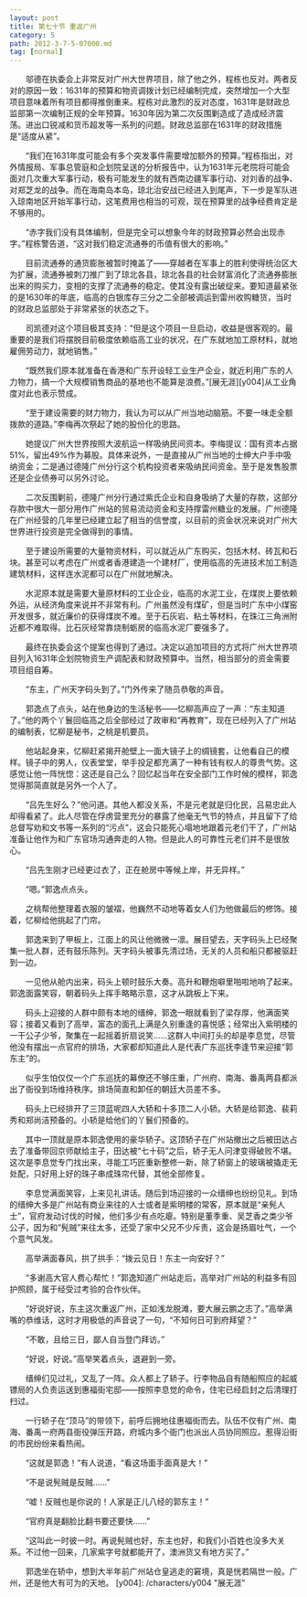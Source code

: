 ```yaml
---
layout: post
title: 第七十节 重返广州
category: 5
path: 2012-3-7-5-07000.md
tag: [normal]
---
```


　　邬德在执委会上非常反对广州大世界项目，除了他之外，程栋也反对。两者反对的原因一致：1631年的预算和物资调拨计划已经编制完成，突然增加一个大型项目意味着所有项目都得推倒重来。程栋对此激烈的反对态度，1631年是财政总监部第一次编制正规的全年预算。1630年因为第二次反围剿造成了造成经济震荡。进出口锐减和货币超发等一系列的问题。财政总监部在1631年的财政措施是“适度从紧”。

　　“我们在1631年度可能会有多个突发事件需要增加额外的预算。”程栋指出，对外情报局、军事总管庭和企划院呈送的分析报告中，认为1631年元老院将可能会面对几次重大军事行动，极有可能发生的就有西南边疆军事行动、对刘香的战争、对郑芝龙的战争。而在海南岛本岛，琼北治安战已经进入到尾声，下一步是军队进入琼南地区开始军事行动，这笔费用也相当的可观，现在预算里的战争经费肯定是不够用的。

　　“赤字我们没有具体编制，但是完全可以想象今年的财政预算必然会出现赤字。”程栋警告道，“这对我们稳定流通券的币值有很大的影响。”

　　目前流通券的通货膨胀被暂时掩盖了——穿越者在军事上的胜利使得统治区大为扩展，流通券被刺刀推广到了琼北各县，琼北各县的社会财富消化了流通券膨胀出来的购买力，变相的支撑了流通券的稳定。使其没有露出破绽来。要知道最紧张的是1630年的年底，临高的白银库存三分之二全部被调运到雷州收购糖货，当时的财政总监部处于非常紧张的状态之下。

　　司凯德对这个项目极其支持：“但是这个项目一旦启动，收益是很客观的。最重要的是我们将摆脱目前极度依赖临高工业的状况，在广东就地加工原材料，就地雇佣劳动力，就地销售。”

　　“既然我们原本就准备在香港和广东开设轻工业生产企业，就近利用广东的人力物力，搞一个大规模销售商品的基地也不能算是浪费。”[展无涯][y004]从工业角度对此也表示赞成。

　　“至于建设需要的财力物力，我认为可以从广州当地动脑筋。不要一味走全额拨款的道路。”李梅再次祭起了她的股份化的思路。

　　她提议广州大世界按照大波航运一样吸纳民间资本。李梅提议：国有资本占据51%，留出49%作为募股。具体来说外，一是直接从广州当地的士绅大户手中吸纳资金；二是通过德隆广州分行这个机构投资者来吸纳民间资金。至于是发售股票还是企业债券可以另外讨论。

　　二次反围剿前，德隆广州分行通过紫氏企业和自身吸纳了大量的存款，这部分存款中很大一部分用作广州站的贸易流动资金和支持撑雷州糖业的发展。广州德隆在广州经营的几年里已经建立起了相当的信誉度，以目前的资金状况来说对广州大世界进行投资是完全做得到的事情。

　　至于建设所需要的大量物资材料，可以就近从广东购买，包括木材、砖瓦和石块。甚至可以考虑在广州或者香港建造一个建材厂，使用临高的先进技术加工制造建筑材料，这样连水泥都可以在广州就地解决。

　　水泥原本就是需要大量原材料的工业企业，临高的水泥工业，在煤炭上要依赖外运，从经济角度来说并不非常有利。广州虽然没有煤矿，但是当时广东中小煤窑开发很多，就近廉价的获得煤炭不难。至于石灰岩、粘土等材料，在珠江三角洲附近都不难取得。比石灰经常靠烧制蛎房的临高水泥厂要强多了。

　　最终在执委会这个提案也得到了通过。决定以追加项目的方式将广州大世界项目列入1631年企划院物资生产调配表和财政预算中。当然，相当部分的资金需要项目组自筹。

　　“东主，广州天字码头到了。”门外传来了随员恭敬的声音。

　　郭逸点了点头，站在他身边的生活秘书——忆柳高声应了一声：“东主知道了。”他的两个丫鬟回临高之后全部经过了政审和“再教育”，现在已经列入了广州站的编制表，忆柳是秘书，之桃是机要员。

　　他站起身来，忆柳赶紧揭开舱壁上一面大镜子上的绸镜套，让他看自己的模样。镜子中的男人，仪表堂堂，举手投足都充满了一种有钱有权人的尊贵气势。这感觉让他一阵恍惚：这还是自己么？回忆起当年在安全部门工作时候的模样，郭逸觉得那简直就是另外一个人了。

　　“吕先生好么？”他问道。其他人都没关系，不是元老就是归化民，吕易忠此人却得看紧了。此人尽管在俘虏营里充分的暴露了他毫无气节的特点，并且留下了给总督写劝和文书等一系列的“污点”，这会只能死心塌地地跟着元老们干了，广州站准备让他作为和广东官场沟通奔走的人物。但是此人的可靠性元老们并不是很放心。

　　“吕先生刚才已经更过衣了，正在舱房中等候上岸，并无异样。”

　　“嗯。”郭逸点点头。

　　之桃帮他整理着衣服的皱褶，他巍然不动地等着女人们为他做最后的修饰。接着，忆柳给他挑起了门帘。

　　郭逸来到了甲板上，江面上的风让他微微一凛。展目望去，天字码头上已经聚集一批人群，还有鼓乐陈列。天字码头被事先清过场，无关的人员和船只都被驱赶到一边。

　　一见他从舱内出来，码头上顿时鼓乐大奏。高升和鞭炮噼里啪啦地响了起来。郭逸面露笑容，朝着码头上挥手略略示意，这才从跳板上下来。

　　码头上迎接的人群中颇有本地的缙绅，郭逸一眼就看到了梁存厚，他满面笑容；接着又看到了高举，富态的面孔上满是久别重逢的喜悦感；经常出入紫明楼的一干公子少爷，聚集在一起摇着折扇说笑……这群人中间打头的却是李息觉，尽管他没有摆出一点官府的排场，大家都却知道此人是代表广东巡抚李逢节来迎接“郭东主”的。

　　似乎生怕仅仅一个广东巡抚的幕僚还不够庄重，广州府、南海、番禹两县都派出了衙役到场维持秩序。排场简直和卸任的朝廷大员差不多。

　　码头上已经排开了三顶蓝呢四人大轿和十多顶二人小轿。大轿是给郭逸、裴莉秀和郑尚洁预备的。小轿是给他们的丫鬟们预备的。

　　其中一顶就是原本郭逸使用的豪华轿子。这顶轿子在广州站撤出之后被田达占去了准备带回京师献给主子，田达被“七十码”之后，轿子无人问津变得破败不堪。这次是李息觉专门找出来，寻能工巧匠重新整修一新，除了轿窗上的玻璃被撬走无处配，只好用上好的珠子串成珠帘代替，其他全部修复。

　　李息觉满面笑容，上来见礼讲话。随后到场迎接的一众缙绅也纷纷见礼。到场的缙绅大多是广州站有商业来往的人士或者是紫明楼的常客，原本就是“亲髡人士”，官府发动讨伐的时候，他们多少有点吃瘪。特别是董季重、吴芝香之类少爷公子，因为和“髡贼”来往太多，还受了家中父兄不少斥责，这会是扬眉吐气，一个个意气风发。

　　高举满面春风，拱了拱手：“拨云见日！东主一向安好？”

　　“多谢高大官人费心帮忙！”郭逸知道广州站走后，高举对广州站的利益多有回护照顾，属于经受过考验的合作伙伴。

　　“好说好说，东主这次重返广州，正如浅龙脱滩，要大展云鹏之志了。”高举满嘴的恭维话，这时才用极低的声音说了一句，“不知何日可到府拜望？”

　　“不敢，且给三日，鄙人自当登门拜访。”

　　“好说，好说。”高举笑着点头，退避到一旁。

　　缙绅们见过礼，又乱了一阵。众人都上了轿子。行李物品自有随船照应的起威镖局的人负责运送到惠福街宅邸——按照李息觉的命令，住宅已经启封之后清理打扫过。

　　一行轿子在“顶马”的带领下，前呼后拥地往惠福街而去。队伍不仅有广州、南海、番禹一府两县衙役弹压开路，府城内多个衙门也派出人员协同照应。惹得沿街的市民纷纷来看热闹。

　　“这就是郭逸！”有人说道，“看这场面手面真是大！”

　　“不是说髡贼是反贼……”

　　“嘘！反贼也是你说的！人家是正儿八经的郭东主！”

　　“官府真是翻脸比翻书要还要快……”

　　“这叫此一时彼一时。再说髡贼也好，东主也好，和我们小百姓也没多大关系。不过他一回来，几家紫字号就都能开了，澳洲货又有地方买了。”

　　郭逸坐在轿中，想到大半年前广州站仓皇逃走的窘境，真是恍若隔世一般。广州，还是他大有可为的天地。
[y004]: /characters/y004 "展无涯"
